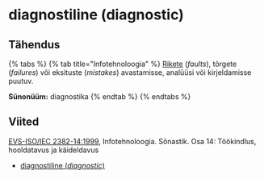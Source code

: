 # diagnostiline (diagnostic)

## Tähendus

{% tabs %}
{% tab title="Infotehnoloogia" %}
[Rikete](rike-fault.md) (_faults_), tõrgete (_failures_) või eksituste (_mistakes_) avastamisse, analüüsi või kirjeldamisse puutuv.

**Sünonüüm:** diagnostika
{% endtab %}
{% endtabs %}

## Viited

[EVS-ISO/IEC 2382-14:1999](http://www.evs.ee/tooted/evs-iso-iec-2382-14-1999), Infotehnoloogia. Sõnastik. Osa 14: Töökindlus, hooldatavus ja käideldavus

* [diagnostiline (_diagnostic_)](https://www.eki.ee/dict/its/index.cgi?Q=D2FCD016-6C03-1014-88DC-FC5F0DBED45A\&F=GUID\&C01=1\&C02=0\&C10=1)
